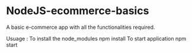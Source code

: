 # NodeJS-ecommerce-basics

A basic e-commerce app with all the functionalities required.

Usuage :
To install the node_modules
npm install
To start application
npm start
